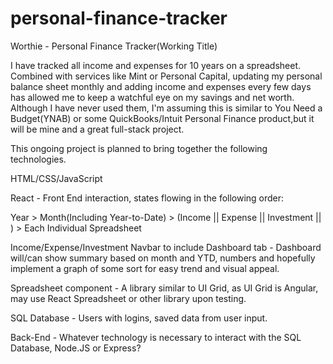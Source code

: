 # personal-finance-tracker


Worthie - Personal Finance Tracker(Working Title)



I have tracked all income and expenses for 10 years on a spreadsheet. Combined with services like Mint or Personal Capital, updating my personal balance sheet monthly and adding income and expenses every few days has allowed me to keep a watchful eye on my savings and net worth. Although I have never used them, I'm assuming this is similar to You Need a Budget(YNAB) or some QuickBooks/Intuit Personal Finance product,but it will be mine and a great full-stack project.

This ongoing project is planned to bring together the following technologies.

HTML/CSS/JavaScript

React - Front End interaction, states flowing in the following order:

  Year > Month(Including Year-to-Date) > (Income || Expense || Investment || ) > Each Individual Spreadsheet




Income/Expense/Investment Navbar to include Dashboard tab - Dashboard will/can show summary based on month and YTD, numbers and hopefully implement a graph of some sort for easy trend and visual appeal.

Spreadsheet component - A library similar to UI Grid, as UI Grid is Angular, may use React Spreadsheet or other library upon testing.

SQL Database - Users with logins, saved data from user input. 

Back-End - Whatever technology is necessary to interact with the SQL Database, Node.JS or Express?




